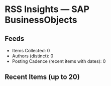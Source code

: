 # RSS Insights — SAP BusinessObjects

## Feeds

- Items Collected: 0
- Authors (distinct): 0
- Posting Cadence (recent items with dates): 0

## Recent Items (up to 20)

